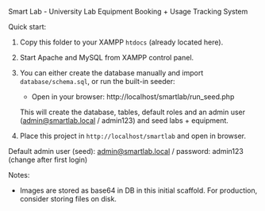 Smart Lab - University Lab Equipment Booking + Usage Tracking System

Quick start:
1. Copy this folder to your XAMPP `htdocs` (already located here).
2. Start Apache and MySQL from XAMPP control panel.
3. You can either create the database manually and import `database/schema.sql`, or run the built-in seeder:

	- Open in your browser: http://localhost/smartlab/run_seed.php

	This will create the database, tables, default roles and an admin user (admin@smartlab.local / admin123) and seed labs + equipment.
5. Place this project in `http://localhost/smartlab` and open in browser.

Default admin user (seed): admin@smartlab.local / password: admin123 (change after first login)

Notes:
- Images are stored as base64 in DB in this initial scaffold. For production, consider storing files on disk.
